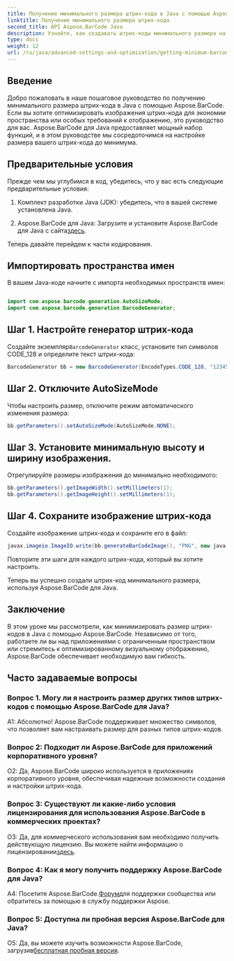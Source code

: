 ```yaml
---
title: Получение минимального размера штрих-кода в Java с помощью Aspose.BarCode
linktitle: Получение минимального размера штрих-кода
second_title: API Aspose.BarCode Java
description: Узнайте, как создавать штрих-коды минимального размера на Java с помощью Aspose.BarCode. Следуйте нашему пошаговому руководству для эффективного и компактного создания штрих-кодов.
type: docs
weight: 12
url: /ru/java/advanced-settings-and-optimization/getting-minimum-barcode-size/
---
```

## Введение

Добро пожаловать в наше пошаговое руководство по получению минимального размера штрих-кода в Java с помощью Aspose.BarCode. Если вы хотите оптимизировать изображения штрих-кода для экономии пространства или особых требований к отображению, это руководство для вас. Aspose.BarCode для Java предоставляет мощный набор функций, и в этом руководстве мы сосредоточимся на настройке размера вашего штрих-кода до минимума.

## Предварительные условия

Прежде чем мы углубимся в код, убедитесь, что у вас есть следующие предварительные условия:

1. Комплект разработки Java (JDK): убедитесь, что в вашей системе установлена Java.

2.  Aspose.BarCode для Java: Загрузите и установите Aspose.BarCode для Java с сайта[здесь](https://releases.aspose.com/barcode/java/).

Теперь давайте перейдем к части кодирования.

## Импортировать пространства имен

В вашем Java-коде начните с импорта необходимых пространств имен:

```java

import com.aspose.barcode.generation.AutoSizeMode;
import com.aspose.barcode.generation.BarcodeGenerator;
```

## Шаг 1. Настройте генератор штрих-кода

 Создайте экземпляр`BarcodeGenerator` класс, установите тип символов CODE_128 и определите текст штрих-кода:

```java
BarcodeGenerator bb = new BarcodeGenerator(EncodeTypes.CODE_128, "1234567");
```

## Шаг 2. Отключите AutoSizeMode

Чтобы настроить размер, отключите режим автоматического изменения размера:

```java
bb.getParameters().setAutoSizeMode(AutoSizeMode.NONE);
```

## Шаг 3. Установите минимальную высоту и ширину изображения.

Отрегулируйте размеры изображения до минимально необходимого:

```java
bb.getParameters().getImageWidth().setMillimeters(1);
bb.getParameters().getImageHeight().setMillimeters(1);
```

## Шаг 4. Сохраните изображение штрих-кода

Создайте изображение штрих-кода и сохраните его в файл:

```java
javax.imageio.ImageIO.write(bb.generateBarCodeImage(), "PNG", new java.io.File(dataDir + "minimumresult.png"));
```

Повторите эти шаги для каждого штрих-кода, который вы хотите настроить.

Теперь вы успешно создали штрих-код минимального размера, используя Aspose.BarCode для Java.

## Заключение

В этом уроке мы рассмотрели, как минимизировать размер штрих-кодов в Java с помощью Aspose.BarCode. Независимо от того, работаете ли вы над приложениями с ограниченным пространством или стремитесь к оптимизированному визуальному отображению, Aspose.BarCode обеспечивает необходимую вам гибкость.

## Часто задаваемые вопросы

### Вопрос 1. Могу ли я настроить размер других типов штрих-кодов с помощью Aspose.BarCode для Java?

А1: Абсолютно! Aspose.BarCode поддерживает множество символов, что позволяет вам настраивать размер для разных типов штрих-кодов.

### Вопрос 2: Подходит ли Aspose.BarCode для приложений корпоративного уровня?

О2: Да, Aspose.BarCode широко используется в приложениях корпоративного уровня, обеспечивая надежные возможности создания и настройки штрих-кода.

### Вопрос 3: Существуют ли какие-либо условия лицензирования для использования Aspose.BarCode в коммерческих проектах?

 О3: Да, для коммерческого использования вам необходимо получить действующую лицензию. Вы можете найти информацию о лицензировании[здесь](https://purchase.aspose.com/buy).

### Вопрос 4: Как я могу получить поддержку Aspose.BarCode для Java?

 A4: Посетите Aspose.BarCode.[Форум](https://forum.aspose.com/c/barcode/13)для поддержки сообщества или обратитесь за помощью в службу поддержки Aspose.

### Вопрос 5: Доступна ли пробная версия Aspose.BarCode для Java?

 О5: Да, вы можете изучить возможности Aspose.BarCode, загрузив[бесплатная пробная версия](https://releases.aspose.com/).